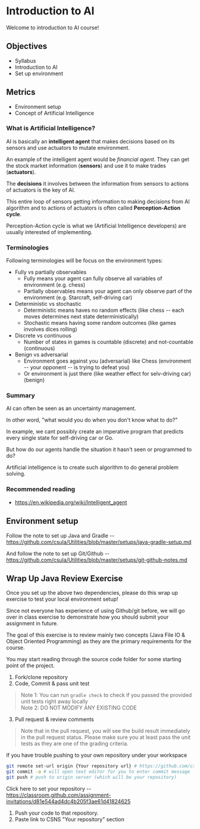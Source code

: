 # Introduction to AI

Welcome to introduction to AI course!

## Objectives

* Syllabus
* Introduction to AI
* Set up environment

## Metrics

* Environment setup
* Concept of Artificial Intelligence

### What is Artificial Intelligence?

AI is basically an **intelligent agent** that makes decisions based on its sensors
and use actuators to mutate environment.

An example of the intelligent agent would be *financial agent*. They can get the
stock market information (**sensors**) and use it to make trades (**actuators**).

The **decisions** it involves between the information from sensors to actions of
actuators is the key of AI.

This entire loop of sensors getting information to making decisions from AI algorithm
and to actions of actuators is often called **Perception-Action cycle**.

Perception-Action cycle is what we (Artificial Intelligence developers) are usually
interested of implementing.

### Terminologies

Following terminologies will be focus on the environment types:

* Fully vs partially observables
  * Fully means your agent can fully observe all variables of environment (e.g. chess)
  * Partially observables means your agent can only observe part of the environment (e.g. Starcraft, self-driving car)
* Deterministic vs stochastic
  * Deterministic means haves no random effects (like chess -- each moves determines next state deterministically)
  * Stochastic means having some random outcomes (like games involves dices rolling)
* Discrete vs continuous
  * Number of states in games is countable (discrete) and not-countable (continuous)
* Benign vs adversarial
  * Environment goes against you (adversarial) like Chess (environment -- your opponent -- is trying to defeat you)
  * Or environment is just there (like weather effect for selv-driving car)(benign)

### Summary

AI can often be seen as an uncertainty management.

In other word, "what would you do when you don't know what to do?"

In example, we cant possibly create an imperative program that predicts every single
state for self-driving car or Go.

But how do our agents handle the situation it hasn't seen or programmed to do?

Artificial intelligence is to create such algorithm to do general problem solving.

### Recommended reading

* https://en.wikipedia.org/wiki/Intelligent_agent

## Environment setup

Follow the note to set up Java and Gradle -- https://github.com/csula/Utilities/blob/master/setups/java-gradle-setup.md

And follow the note to set up Git/Github -- https://github.com/csula/Utilities/blob/master/setups/git-github-notes.md

## Wrap Up Java Review Exercise

Once you set up the above two dependencies, please  do this wrap up exercise to
test your local environment setup!

Since not everyone has experience of using Github/git before, we will go over
in class exercise to demonstrate how you should submit your assignment in future.

The goal of this exercise is to review mainly two concepts (Java File IO &
Object Oriented Programming) as they are the primary requirements for the course.

You may start reading through the source code folder for some starting point of the project.

1. Fork/clone repository
2. Code, Commit & pass unit test  
> Note 1: You can run `gradle check` to check if you passed the provided unit tests right away locally  
> Note 2: DO NOT MODIFY ANY EXISTING CODE

3. Pull request & review comments  
> Note that in the pull request, you will see the build result immediately in the pull request status. Please make sure you at least pass the unit tests as they are one of the grading criteria.

If you have trouble pushing to your own repository under your workspace

```bash
git remote set-url origin {Your repository url} # https://github.com/csula/cs4660-fall-2016-exercise-1-rcliao.git for example
git commit -a # will open text editor for you to enter commit message
git push # push to origin server (which will be your repository)
```

Click here to set your repository -- https://classroom.github.com/assignment-invitations/d81e544ad4dc4b205f3ae61d41824625

1. Push your code to that repository.
2. Paste link to CSNS "Your repository" section
